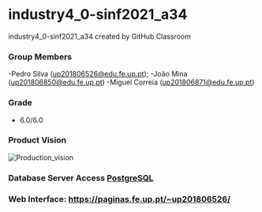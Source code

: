 # industry4_0-sinf2021_a34
industry4_0-sinf2021_a34 created by GitHub Classroom

### Group Members
 -Pedro Silva (up201806526@edu.fe.up.pt);
 -João Mina (up201806850@edu.fe.up.pt)
 -Miguel Correia (up201806871@edu.fe.up.pt)

### Grade
 - 6.0/6.0

### Product Vision
![Production_vision](https://user-images.githubusercontent.com/78810496/108132578-fc9f9480-70aa-11eb-9139-7d9e119ac6d3.png)

### Database Server Access [PostgreSQL](https://db.fe.up.pt/phppgadmin/)

### Web Interface: https://paginas.fe.up.pt/~up201806526/
